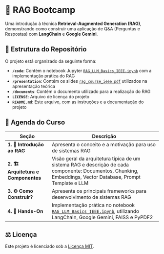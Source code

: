 # 🚀 RAG Bootcamp

Uma introdução à técnica **Retrieval-Augmented Generation (RAG)**, demonstrando como construir uma aplicação de Q&A (Perguntas e Respostas) com **LangChain** e **Google Gemini**.

## 📂 Estrutura do Repositório

O projeto está organizado da seguinte forma:

- **`/code`**: Contém o notebook Jupyter [`RAG_LLM_Basics_IEEE.ipynb`](./code/RAG_LLM_Basics_IEEE.ipynb) com a implementação prática do RAG
- **`/presentation`**: Contém os slides [`rag_course_ieee.pdf`](./presentation/rag_course_ieee.pdf) utilizados na apresentação teórica
- **`/documents`**: Contém o documento utilizado para a realização do RAG
- **`LICENSE`**: Arquivo de licença do projeto
- **`README.md`**: Este arquivo, com as instruções e a documentação do projeto

## 📜 Agenda do Curso

| **Seção** | **Descrição** |
| --- | --- |
| **1. 🔎 Introdução ao RAG** | Apresenta o conceito e a motivação para uso de sistemas RAG |
| **2. 🏗️ Arquitetura e Componentes** | Visão geral da arquitetura típica de um sistema RAG e descrição de cada componente: Documentos, Chunking, Embeddings, Vector Database, Prompt Template e LLM |
| **3. ⚙️ Como Construir?** | Apresenta os principais frameworks para desenvolvimento de sistemas RAG |
| **4. 🔧 Hands-On** | Implementação prática no notebook [`RAG_LLM_Basics_IEEE.ipynb`](./code/RAG_LLM_Basics_IEEE.ipynb), utilizando LangChain, Google Gemini, FAISS e PyPDF2 |

## ⚖️ Licença

Este projeto é licenciado sob a [Licença MIT](./LICENSE).